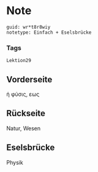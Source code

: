 # Note
```
guid: wr*t8r8wiy
notetype: Einfach + Eselsbrücke
```

### Tags
```
Lektion29
```

## Vorderseite
ἡ φύσις, εως

## Rückseite
Natur, Wesen

## Eselsbrücke
Physik
